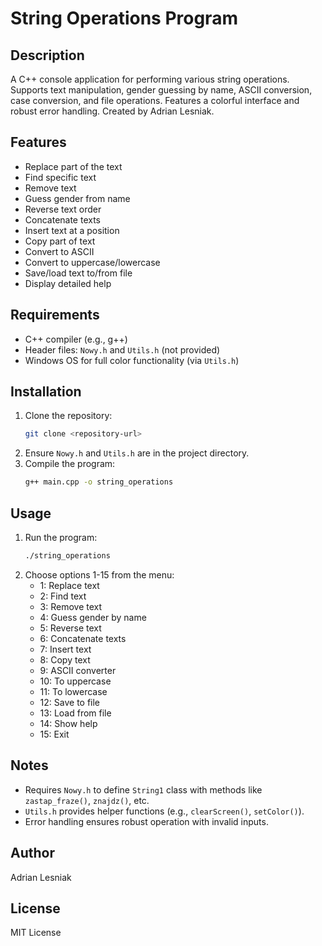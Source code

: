 # String Operations Program

## Description
A C++ console application for performing various string operations. Supports text manipulation, gender guessing by name, ASCII conversion, case conversion, and file operations. Features a colorful interface and robust error handling. Created by Adrian Lesniak.

## Features
- Replace part of the text
- Find specific text
- Remove text
- Guess gender from name
- Reverse text order
- Concatenate texts
- Insert text at a position
- Copy part of text
- Convert to ASCII
- Convert to uppercase/lowercase
- Save/load text to/from file
- Display detailed help

## Requirements
- C++ compiler (e.g., g++)
- Header files: `Nowy.h` and `Utils.h` (not provided)
- Windows OS for full color functionality (via `Utils.h`)

## Installation
1. Clone the repository:
   ```bash
   git clone <repository-url>
   ```
2. Ensure `Nowy.h` and `Utils.h` are in the project directory.
3. Compile the program:
   ```bash
   g++ main.cpp -o string_operations
   ```

## Usage
1. Run the program:
   ```bash
   ./string_operations
   ```
2. Choose options 1-15 from the menu:
   - 1: Replace text
   - 2: Find text
   - 3: Remove text
   - 4: Guess gender by name
   - 5: Reverse text
   - 6: Concatenate texts
   - 7: Insert text
   - 8: Copy text
   - 9: ASCII converter
   - 10: To uppercase
   - 11: To lowercase
   - 12: Save to file
   - 13: Load from file
   - 14: Show help
   - 15: Exit

## Notes
- Requires `Nowy.h` to define `String1` class with methods like `zastap_fraze()`, `znajdz()`, etc.
- `Utils.h` provides helper functions (e.g., `clearScreen()`, `setColor()`).
- Error handling ensures robust operation with invalid inputs.

## Author
Adrian Lesniak

## License
MIT License